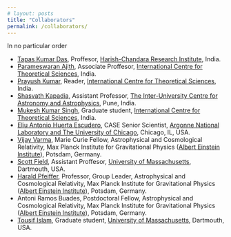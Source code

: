 ```yaml
---
# layout: posts
title: "Collaborators"
permalink: /collaborators/
---
```

In no particular order
- [Tapas Kumar Das](http://www.hri.res.in/~tapas/), Proffesor, [Harish-Chandara Research Institute](http://www.hri.res.in/), India.
- [Parameswaran Ajith](https://home.icts.res.in/~ajith/Home.html), Associate Proffesor, [International Centre for Theoretical Sciences](https://www.icts.res.in/), India.
- [Prayush Kumar](https://www.icts.res.in/people/prayush-kumar-0), Reader, [International Centre for Theoretical Sciences](https://www.icts.res.in/), India.
- [Shasvath Kapadia](https://www.icts.res.in/people/Shasvath-Kapadia), Assistant Professor, [The Inter-University Centre for Astronomy and Astrophysics](https://www.iucaa.in), Pune, India.
- [Mukesh Kumar Singh](https://www.icts.res.in/people/mukesh-kumar-singh), Graduate student, [International Centre for Theoretical Sciences](https://www.icts.res.in/), India.
- [Eliu Antonio Huerta Escudero](https://eliuhe.wixsite.com/eliu), CASE Senior Scientist, [Argonne National Laboratory and The University of Chicago](https://www.anl.gov/profile/eliu-a-huerta), Chicago, IL, USA.
- [Vijay Varma](https://vijayvarma.com/), Marie Curie Fellow, Astrophysical and Cosmological Relativity, Max Planck Institute for Gravitational Physics ([Albert Einstein Institute](https://www.aei.mpg.de/)), Potsdam, Germany.
- [Scott Field](http://www.math.umassd.edu/~sfield/), Assistant Proffesor, [University of Massachusetts](https://www.umassd.edu/), Dartmouth, USA.
- [Harald Pfeiffer](https://www.aei.mpg.de/person/54205), Professor, Group Leader,  Astrophysical and Cosmological Relativity, Max Planck Institute for Gravitational Physics ([Albert Einstein Institute](https://www.aei.mpg.de/)), Potsdam, Germany.
- Antoni Ramos Buades, Postdoctoral Fellow, Astrophysical and Cosmological Relativity, Max Planck Institute for Gravitational Physics ([Albert Einstein Institute](https://www.aei.mpg.de/)), Potsdam, Germany.
- [Tousif Islam](https://tousifislam.com/), Graduate student, [University of Massachusetts](https://www.umassd.edu/), Dartmouth, USA.

